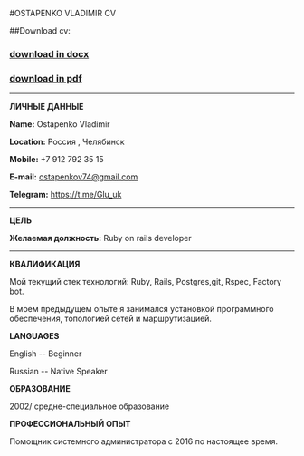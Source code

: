 #OSTAPENKO VLADIMIR CV

##Download cv:

### [download in docx](https://github.com/gluuck/cv/raw/master/vladimir_ostapenko_cv.docx)
### [download in pdf](https://github.com/gluuck/cv/raw/master/vladimir_ostapenko_cv.pdf)

----------------------- -------------------------
**ЛИЧНЫЕ ДАННЫЕ**

**Name:** Ostapenko Vladimir

**Location:** Россия , Челябинск

**Mobile:** +7 912 792 35 15

**E-mail:** ostapenkov74@gmail.com

**Telegram:** https://t.me/Glu_uk
<br/>
----------------------- -------------------------

**ЦЕЛЬ**

**Желаемая должность:** Ruby on rails developer
-----------------------  -------------------------

**КВАЛИФИКАЦИЯ**



Мой текущий стек технологий: Ruby, Rails, Postgres,git, Rspec, Factory bot.

В моем предыдущем опыте я  занимался установкой программного обеспечения,
топологией сетей и маршрутизацией.



**LANGUAGES**

English -- Beginner

Russian -- Native Speaker

**ОБРАЗОВАНИЕ**

2002/ средне-специальное образование

**ПРОФЕССИОНАЛЬНЫЙ ОПЫТ**

Помощник системного администратора с 2016 по настоящее время.
